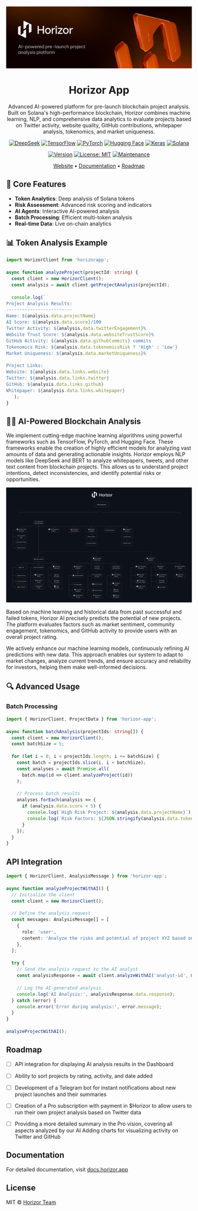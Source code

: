 ![Horizor App](./assets/header.jpg)

<h1 align="center">Horizor App</h1>

<p align="center">
Advanced AI-powered platform for pre-launch blockchain project analysis. Built on Solana's high-performance blockchain, Horizor combines machine learning, NLP, and comprehensive data analytics to evaluate projects based on Twitter activity, website quality, GitHub contributions, whitepaper analysis, tokenomics, and market uniqueness.
</p>

<div align="center">
 
[![DeepSeek](https://img.shields.io/badge/DeepSeek-0A66C2?style=for-the-badge&logo=deepseek&logoColor=white)](https://www.deepseek.com/)
[![TensorFlow](https://img.shields.io/badge/TensorFlow-FF6F00?style=for-the-badge&logo=tensorflow&logoColor=white)](https://www.tensorflow.org/)
[![PyTorch](https://img.shields.io/badge/PyTorch-EE4C2C?style=for-the-badge&logo=pytorch&logoColor=white)](https://pytorch.org/)
[![Hugging Face](https://img.shields.io/badge/Hugging%20Face-FFD21F?style=for-the-badge&logo=huggingface&logoColor=black)](https://huggingface.co/)
[![Keras](https://img.shields.io/badge/Keras-D00000?style=for-the-badge&logo=keras&logoColor=white)](https://keras.io/)
[![Solana](https://img.shields.io/badge/Solana-black?style=for-the-badge&logo=solana&logoColor=14F195)](https://solana.com/)

[![Version](https://img.shields.io/badge/version-1.0.0-blue.svg?cacheSeconds=2592000&style=flat-square)](https://github.com/horizorapp/horizor-app)
[![License: MIT](https://img.shields.io/badge/License-MIT-yellow.svg?style=flat-square)](https://opensource.org/licenses/MIT)
[![Maintenance](https://img.shields.io/badge/Maintained%3F-yes-green.svg?style=flat-square)]([https://github.com/horizorapp/horizor-app/graphs/commit-activity](https://github.com/horizorapp/horizor/graphs/commit-activity))

</div>

<p align="center">
  <a href="https://horizor.app">Website</a> •
  <a href="https://horizorapp.gitbook.io/docs">Documentation</a> •
  <a href="https://horizor.app#Roadmap">Roadmap</a>
</p>


## 🔧 Core Features

- **Token Analytics**: Deep analysis of Solana tokens
- **Risk Assessment**: Advanced risk scoring and indicators
- **AI Agents**: Interactive AI-powered analysis
- **Batch Processing**: Efficient multi-token analysis
- **Real-time Data**: Live on-chain analytics

## 📊 Token Analysis Example

```typescript
import HorizorClient from 'horizorapp';

async function analyzeProject(projectId: string) {
  const client = new HorizorClient();
  const analysis = await client.getProjectAnalysis(projectId);

  console.log(`
Project Analysis Results:
-------------------------
Name: ${analysis.data.projectName}
AI Score: ${analysis.data.score}/100
Twitter Activity: ${analysis.data.twitterEngagement}%
Website Trust Score: ${analysis.data.websiteTrustScore}%
GitHub Activity: ${analysis.data.githubCommits} commits
Tokenomics Risk: ${analysis.data.tokenomicsRisk ? 'High' : 'Low'}
Market Uniqueness: ${analysis.data.marketUniqueness}%
  
Project Links:
Website: ${analysis.data.links.website}
Twitter: ${analysis.data.links.twitter}
GitHub: ${analysis.data.links.github}
Whitepaper: ${analysis.data.links.whitepaper}
  `);
}

```



## 🧑‍💼 AI-Powered Blockchain Analysis

We implement cutting-edge machine learning algorithms using powerful frameworks such as TensorFlow, PyTorch, and Hugging Face. These frameworks enable the creation of highly efficient models for analyzing vast amounts of data and generating actionable insights.
Horizor employs NLP models like DeepSeek and BERT to analyze whitepapers, tweets, and other text content from blockchain projects. This allows us to understand project intentions, detect inconsistencies, and identify potential risks or opportunities.

![bluepaper](./assets/bluepaper.jpg)

Based on machine learning and historical data from past successful and failed tokens, Horizor AI precisely predicts the potential of new projects. The platform evaluates factors such as market sentiment, community engagement, tokenomics, and GitHub activity to provide users with an overall project rating.

We actively enhance our machine learning models, continuously refining AI predictions with new data. This approach enables our system to adapt to market changes, analyze current trends, and ensure accuracy and reliability for investors, helping them make well-informed decisions.



## 🔍 Advanced Usage

### Batch Processing

```typescript
import { HorizorClient, ProjectData } from 'horizor-app';

async function batchAnalysis(projectIds: string[]) {
  const client = new HorizorClient();
  const batchSize = 5;
  
  for (let i = 0; i < projectIds.length; i += batchSize) {
    const batch = projectIds.slice(i, i + batchSize);
    const analyses = await Promise.all(
      batch.map(id => client.analyzeProject(id))
    );
    
    // Process batch results
    analyses.forEach(analysis => {
      if (analysis.data.score < 5) {
        console.log(`High Risk Project: ${analysis.data.projectName}`);
        console.log(`Risk Factors: ${JSON.stringify(analysis.data.tokenomics)}`);
      }
    });
  }
}
```


## API Integration

```typescript
import { HorizorClient, AnalysisMessage } from 'horizor-app';

async function analyzeProjectWithAI() {
  // Initialize the client
  const client = new HorizorClient();

  // Define the analysis request
  const messages: AnalysisMessage[] = [
    {
      role: 'user',
      content: 'Analyze the risks and potential of project XYZ based on Twitter, GitHub, and Whitepaper data.',
    },
  ];

  try {
    // Send the analysis request to the AI analyst
    const analysisResponse = await client.analyzeWithAI('analyst-id', messages);
    
    // Log the AI-generated analysis
    console.log('AI Analysis:', analysisResponse.data.response);
  } catch (error) {
    console.error('Error during analysis:', error.message);
  }
}

analyzeProjectWithAI();
```


## Roadmap

- [ ] API integration for displaying AI analysis results in the Dashboard
- [ ] Ability to sort projects by rating, activity, and date added
- [ ] Development of a Telegram bot for instant notifications about new project launches and their summaries
- [ ] Creation of a Pro subscription with payment in $Horizor  to allow users to run their own project analysis based on Twitter data
- [ ] Providing a more detailed summary in the Pro vision, covering all aspects analyzed by our AI
Adding charts for visualizing activity on Twitter and GitHub


## Documentation

For detailed documentation, visit [docs.horizor.app](https://horizorapp.gitbook.io/docs)


## License

MIT © [Horizor Team](LICENSE)

